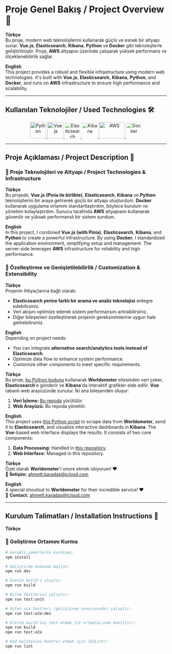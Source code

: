 # Proje Genel Bakış / Project Overview 🚀

**Türkçe**  
Bu proje, modern web teknolojilerini kullanarak güçlü ve esnek bir altyapı sunar. **Vue.js**, **Elasticsearch**, **Kibana**, **Python** ve **Docker** gibi teknolojilerle geliştirilmiştir. Proje, **AWS** altyapısı üzerinde çalışarak yüksek performans ve ölçeklenebilirlik sağlar.

**English**  
This project provides a robust and flexible infrastructure using modern web technologies. It's built with **Vue.js**, **Elasticsearch**, **Kibana**, **Python**, and **Docker**, and runs on **AWS** infrastructure to ensure high performance and scalability.

---

## Kullanılan Teknolojiler / Used Technologies 🛠️

<div align="center">
  <!-- Same icons for both languages -->
  <a href="https://www.python.org/" title="Python" target="_blank">
    <img src="https://upload.wikimedia.org/wikipedia/commons/c/c3/Python-logo-notext.svg" alt="Python" width="50" height="50" />
  </a>
  <a href="https://vuejs.org/" title="Vue.js" target="_blank">
    <img src="https://upload.wikimedia.org/wikipedia/commons/9/95/Vue.js_Logo_2.svg" alt="Vue.js" width="50" height="50" />
  </a>
  <a href="https://www.elastic.co/elasticsearch/" title="Elasticsearch" target="_blank">
    <img src="https://cdn.simpleicons.org/elasticsearch/005571" alt="Elasticsearch" width="50" height="50" style="filter: brightness(1.2);" />
  </a>
  <a href="https://www.elastic.co/kibana/" title="Kibana" target="_blank">
    <img src="https://cdn.simpleicons.org/kibana/005571" alt="Kibana" width="50" height="50" style="filter: brightness(1.2);" />
  </a>
  <a href="https://aws.amazon.com/" title="AWS" target="_blank">
    <img src="https://upload.wikimedia.org/wikipedia/commons/9/93/Amazon_Web_Services_Logo.svg" alt="AWS" width="80" height="50" />
  </a>
  <a href="https://www.docker.com/" title="Docker" target="_blank">
    <img src="https://cdn.simpleicons.org/docker/2496ED" alt="Docker" width="50" height="50" style="filter: brightness(1.2);" />
  </a>
</div>

---

## Proje Açıklaması / Project Description 📌

### 🚀 Proje Teknolojileri ve Altyapı / Project Technologies & Infrastructure
**Türkçe**  
Bu projede, **Vue.js (Pinia ile birlikte)**, **Elasticsearch**, **Kibana** ve **Python** teknolojilerini bir araya getirerek güçlü bir altyapı oluşturdum. **Docker** kullanarak uygulama ortamını standartlaştırdım, böylece kurulum ve yönetimi kolaylaştırdım. Sunucu tarafında **AWS** altyapısını kullanarak güvenilir ve yüksek performanslı bir sistem sundum.

**English**  
In this project, I combined **Vue.js (with Pinia)**, **Elasticsearch**, **Kibana**, and **Python** to create a powerful infrastructure. By using **Docker**, I standardized the application environment, simplifying setup and management. The server-side leverages **AWS** infrastructure for reliability and high performance.

### 🔧 Özelleştirme ve Genişletilebilirlik / Customization & Extensibility
**Türkçe**  
Projenin ihtiyaçlarına bağlı olarak:
- **Elasticsearch yerine farklı bir arama ve analiz teknolojisi** entegre edebilirsiniz.
- Veri akışını optimize ederek sistem performansını artırabilirsiniz.
- Diğer bileşenleri özelleştirerek projenin gereksinimlerine uygun hale getirebilirsiniz.

**English**  
Depending on project needs:
- You can integrate **alternative search/analytics tools instead of Elasticsearch**.
- Optimize data flow to enhance system performance.
- Customize other components to meet specific requirements.

**Türkçe**  
Bu proje, [bu Python kodunu](https://github.com/fehu-zone/population_scraper) kullanarak **Worldometer** sitesinden veri çeker, **Elasticsearch**'e gönderir ve **Kibana**'da interaktif grafikler elde edilir. **Vue** tabanlı web arayüzünde sunulur. İki ana bileşenden oluşur:  
1. **Veri İşleme:** [Bu repoda](https://github.com/fehu-zone/population_scraper) yürütülür.  
2. **Web Arayüzü:** Bu repoda yönetilir.  

**English**  
This project uses [this Python script](https://github.com/fehu-zone/population_scraper) to scrape data from **Worldometer**, send it to **Elasticsearch**, and visualize interactive dashboards in **Kibana**. The **Vue**-based web interface displays the results. It consists of two core components:  
1. **Data Processing:** Handled in [this repository](https://github.com/fehu-zone/population_scraper).  
2. **Web Interface:** Managed in this repository.  

**Türkçe**  
Özel olarak **Worldometer**'i onore etmek istiyorum! ❤️  
📩 **İletişim:** ahmett.karadas@icloud.com  

**English**  
A special shoutout to **Worldometer** for their incredible service! ❤️  
📩 **Contact:** ahmett.karadas@icloud.com  

---

## Kurulum Talimatları / Installation Instructions 🔧

**Türkçe**  
### 📌 Geliştirme Ortamını Kurma  
```bash
# Gerekli paketlerin kurulumu:
npm install

# Geliştirme modunda başlat:
npm run dev

# Üretim build'i oluştur:
npm run build

# Birim testlerini çalıştır:
npm run test:unit

# Uçtan uca testleri (geliştirme sunucusunda) çalıştır:
npm run test:e2e:dev

# Üretim build'ini test etmek (CI ortamlarında önerilir):
npm run build
npm run test:e2e

# Kod kalitesini kontrol etmek için (ESLint):
npm run lint

